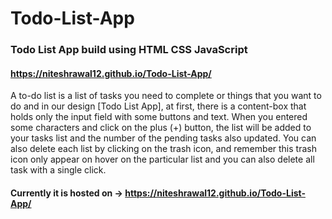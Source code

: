 # Todo-List-App
### Todo List App build using HTML CSS JavaScript 
#### https://niteshrawal12.github.io/Todo-List-App/
A to-do list is a list of tasks you need to complete or things that you want to do and in our design [Todo List App], at first, there is a content-box that holds only the input field with some buttons and text. When you entered some characters and click on the plus (+) button, the list will be added to your tasks list and the number of the pending tasks also updated. You can also delete each list by clicking on the trash icon, and remember this trash icon only appear on hover on the particular list and you can also delete all task with a single click.
#### Currently it is hosted on -> https://niteshrawal12.github.io/Todo-List-App/
